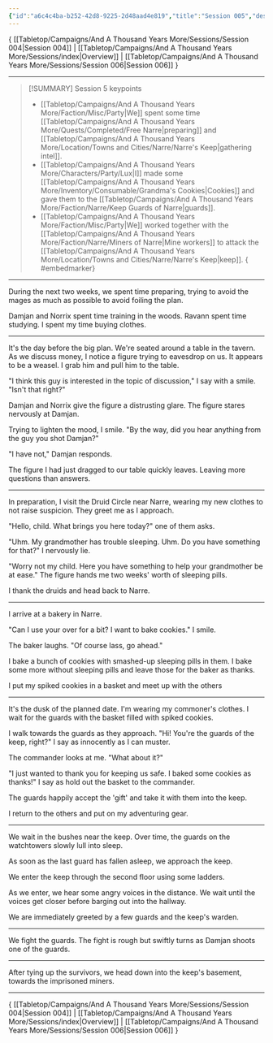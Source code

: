 ```yaml
---
{"id":"a6c4c4ba-b252-42d8-9225-2d48aad4e819","title":"Session 005","description":"Session 5","publish":true,"date_created":"Saturday, June 10th 2023, 12:51:38 pm","date_modified":"Friday, April 26th 2024, 11:23:01 pm","editing_lock":false,"live_preview":true,"cssclasses":["mado-heading"],"PassFrontmatter":true}
---
```



{ [[Tabletop/Campaigns/And A Thousand Years More/Sessions/Session 004\|Session 004]] | [[Tabletop/Campaigns/And A Thousand Years More/Sessions/index\|Overview]] | [[Tabletop/Campaigns/And A Thousand Years More/Sessions/Session 006\|Session 006]] }

---

> [!SUMMARY] Session 5 keypoints
> - [[Tabletop/Campaigns/And A Thousand Years More/Faction/Misc/Party\|We]] spent some time [[Tabletop/Campaigns/And A Thousand Years More/Quests/Completed/Free Narre\|preparing]] and [[Tabletop/Campaigns/And A Thousand Years More/Location/Towns and Cities/Narre/Narre's Keep\|gathering intel]].
> - [[Tabletop/Campaigns/And A Thousand Years More/Characters/Party/Lux\|I]] made some [[Tabletop/Campaigns/And A Thousand Years More/Inventory/Consumable/Grandma's Cookies\|Cookies]] and gave them to the [[Tabletop/Campaigns/And A Thousand Years More/Faction/Narre/Keep Guards of Narre\|guards]].
> - [[Tabletop/Campaigns/And A Thousand Years More/Faction/Misc/Party\|We]] worked together with the [[Tabletop/Campaigns/And A Thousand Years More/Faction/Narre/Miners of Narre\|Mine workers]] to attack the [[Tabletop/Campaigns/And A Thousand Years More/Location/Towns and Cities/Narre/Narre's Keep\|keep]].
{ #embedmarker}


---

During the next two weeks, we spent time preparing, trying to avoid the mages as much as possible to avoid foiling the plan.

Damjan and Norrix spent time training in the woods. Ravann spent time studying. I spent my time buying clothes.

---

It's the day before the big plan. We're seated around a table in the tavern. As we discuss money, I notice a figure trying to eavesdrop on us. It appears to be a weasel. I grab him and pull him to the table.

"I think this guy is interested in the topic of discussion," I say with a smile. "Isn't that right?"

Damjan and Norrix give the figure a distrusting glare. The figure stares nervously at Damjan.

Trying to lighten the mood, I smile. "By the way, did you hear anything from the guy you shot Damjan?"

"I have not," Damjan responds.

The figure I had just dragged to our table quickly leaves. Leaving more questions than answers.

---

In preparation, I visit the Druid Circle near Narre, wearing my new clothes to not raise suspicion. They greet me as I approach.

"Hello, child. What brings you here today?" one of them asks.

"Uhm. My grandmother has trouble sleeping. Uhm. Do you have something for that?" I nervously lie.

"Worry not my child. Here you have something to help your grandmother be at ease." The figure hands me two weeks' worth of sleeping pills.

I thank the druids and head back to Narre.

---

I arrive at a bakery in Narre.

"Can I use your over for a bit? I want to bake cookies." I smile.

The baker laughs. "Of course lass, go ahead."

I bake a bunch of cookies with smashed-up sleeping pills in them. I bake some more without sleeping pills and leave those for the baker as thanks.

I put my spiked cookies in a basket and meet up with the others

---

It's the dusk of the planned date. I'm wearing my commoner's clothes. I wait for the guards with the basket filled with spiked cookies.

I walk towards the guards as they approach. "Hi! You're the guards of the keep, right?" I say as innocently as I can muster.

The commander looks at me. "What about it?"

"I just wanted to thank you for keeping us safe. I baked some cookies as thanks!" I say as hold out the basket to the commander.

The guards happily accept the 'gift' and take it with them into the keep.

I return to the others and put on my adventuring gear.

---

We wait in the bushes near the keep. Over time, the guards on the watchtowers slowly lull into sleep.

As soon as the last guard has fallen asleep, we approach the keep.

We enter the keep through the second floor using some ladders.

As we enter, we hear some angry voices in the distance. We wait until the voices get closer before barging out into the hallway.

We are immediately greeted by a few guards and the keep's warden.

---

We fight the guards. The fight is rough but swiftly turns as Damjan shoots one of the guards.

---

After tying up the survivors, we head down into the keep's basement, towards the imprisoned miners.

---

{ [[Tabletop/Campaigns/And A Thousand Years More/Sessions/Session 004\|Session 004]] | [[Tabletop/Campaigns/And A Thousand Years More/Sessions/index\|Overview]] | [[Tabletop/Campaigns/And A Thousand Years More/Sessions/Session 006\|Session 006]] }
